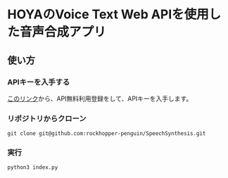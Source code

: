 # HOYAのVoice Text Web APIを使用した音声合成アプリ

## 使い方
### APIキーを入手する
<a href="https://cloud.voicetext.jp/webapi/api_keys/new">このリンク</a>から、API無料利用登録をして、APIキーを入手します。

### リポジトリからクローン
```
git clone git@github.com:rockhopper-penguin/SpeechSynthesis.git
```

### 実行
```
python3 index.py
```